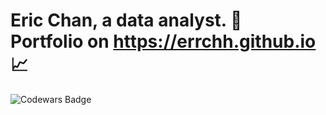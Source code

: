 # Eric Chan, a data analyst. :owl: <br> Portfolio on https://errchh.github.io :chart_with_upwards_trend: 


![Codewars Badge](https://www.codewars.com/users/errchh/badges/micro)
